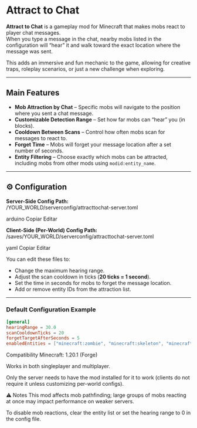 # Attract to Chat

**Attract to Chat** is a gameplay mod for Minecraft that makes mobs react to player chat messages.  
When you type a message in the chat, nearby mobs listed in the configuration will “hear” it and walk toward the exact location where the message was sent.

This adds an immersive and fun mechanic to the game, allowing for creative traps, roleplay scenarios, or just a new challenge when exploring.

---

## Main Features

- **Mob Attraction by Chat** – Specific mobs will navigate to the position where you sent a chat message.  
- **Customizable Detection Range** – Set how far mobs can “hear” you (in blocks).  
- **Cooldown Between Scans** – Control how often mobs scan for messages to react to.  
- **Forget Time** – Mobs will forget your message location after a set number of seconds.  
- **Entity Filtering** – Choose exactly which mobs can be attracted, including mobs from other mods using `modid:entity_name`.

---

## ⚙️ Configuration

**Server-Side Config Path:**  
/YOUR_WORLD/serverconfig/attracttochat-server.toml

arduino
Copiar
Editar

**Client-Side (Per-World) Config Path:**  
/saves/YOUR_WORLD/serverconfig/attracttochat-server.toml

yaml
Copiar
Editar

You can edit these files to:
- Change the maximum hearing range.
- Adjust the scan cooldown in ticks (**20 ticks = 1 second**).
- Set the time in seconds for mobs to forget the message location.
- Add or remove entity IDs from the attraction list.

---

### Default Configuration Example
```toml
[general]
hearingRange = 30.0
scanCooldownTicks = 20
forgetTargetAfterSeconds = 5
enabledEntities = ["minecraft:zombie", "minecraft:skeleton", "minecraft:creeper"]
```
Compatibility
Minecraft: 1.20.1 (Forge)

Works in both singleplayer and multiplayer.

Only the server needs to have the mod installed for it to work (clients do not require it unless customizing per-world configs).

⚠️ Notes
This mod affects mob pathfinding; large groups of mobs reacting at once may impact performance on weaker servers.

To disable mob reactions, clear the entity list or set the hearing range to 0 in the config file.
